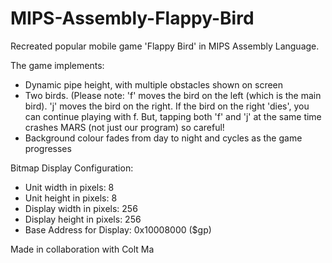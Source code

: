 # MIPS-Assembly-Flappy-Bird

Recreated popular mobile game 'Flappy Bird' in MIPS Assembly Language.

The game implements:

  - Dynamic pipe height, with multiple obstacles shown on screen
  - Two birds. (Please note: 'f' moves the bird on the left (which is the main bird). 'j' moves the bird on the right. If the bird on the right 'dies', you can continue playing                     with f. But, tapping both 'f' and 'j' at the same time crashes MARS (not just our program) so careful!
  - Background colour fades from day to night and cycles as the game progresses


Bitmap Display Configuration:
 - Unit width in pixels: 8					     
 - Unit height in pixels: 8
 - Display width in pixels: 256
 - Display height in pixels: 256
 - Base Address for Display: 0x10008000 ($gp)
  

Made in collaboration with Colt Ma
